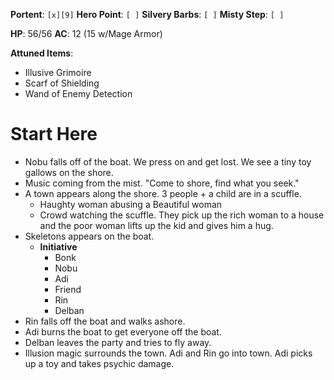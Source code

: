 **Portent**: `[x][9]`
**Hero Point**: `[ ]`
**Silvery Barbs**: `[ ]`
**Misty Step**: `[ ]`

**HP**: 56/56
**AC**: 12 (15 w/Mage Armor)

**Attuned Items**:
- Illusive Grimoire
- Scarf of Shielding
- Wand of Enemy Detection
# Start Here
- Nobu falls off of the boat. We press on and get lost. We see a tiny toy gallows on the shore.
- Music coming from the mist. "Come to shore, find what you seek."
- A town appears along the shore. 3 people + a child are in a scuffle.
	- Haughty woman abusing a Beautiful woman
	- Crowd watching the scuffle. They pick up the rich woman to a house and the poor woman lifts up the kid and gives him a hug.
- Skeletons appears on the boat.
	- **Initiative**
		- Bonk
		- Nobu
		- Adi
		- Friend
		- Rin
		- Delban
- Rin falls off the boat and walks ashore.
- Adi burns the boat to get everyone off the boat.
- Delban leaves the party and tries to fly away.
- Illusion magic surrounds the town. Adi and Rin go into town. Adi picks up a toy and takes psychic damage.